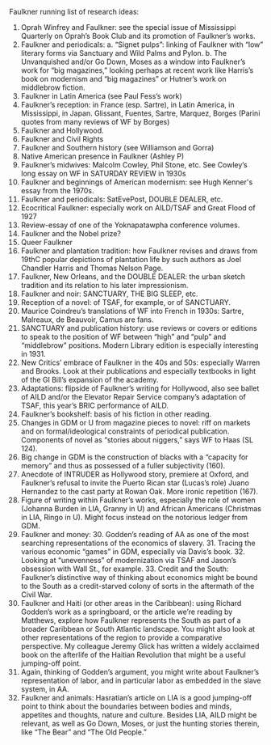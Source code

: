 Faulkner running list of research ideas:

1.	Oprah Winfrey and Faulkner: see the special issue of Mississippi Quarterly on Oprah’s Book Club and its promotion of Faulkner’s works.
2.	Faulkner and periodicals:
a.	“Signet pulps”: linking of Faulkner with “low” literary forms via Sanctuary and Wild Palms and Pylon.
b.	The Unvanquished and/or Go Down, Moses as a window into Faulkner’s work for “big magazines,” looking perhaps at recent work like Harris’s book on modernism and “big magazines” or Hutner’s work on middlebrow fiction.
3.	Faulkner in Latin America (see Paul Fess’s work)
4.	Faulkner’s reception: in France (esp. Sartre), in Latin America, in Mississippi, in Japan. Glissant, Fuentes, Sartre, Marquez, Borges (Parini quotes from many reviews of WF by Borges)
5.	Faulkner and Hollywood.
6.	Faulkner and Civil Rights
7.	Faulkner and Southern history (see Williamson and Gorra)
8.	Native American presence in Faulkner (Ashley P)
9.	Faulkner’s midwives: Malcolm Cowley, Phil Stone, etc. See Cowley’s long essay on WF in SATURDAY REVIEW in 1930s
10.	Faulkner and beginnings of American modernism: see Hugh Kenner's essay from the 1970s.
11.	Faulkner and periodicals: SatEvePost, DOUBLE DEALER, etc.
12.	Ecocritical Faulkner: especially work on AILD/TSAF and Great Flood of 1927
13.	Review-essay of one of the Yoknapatawpha conference volumes.
14.	Faulkner and the Nobel prize?
15.	Queer Faulkner
16.	Faulkner and plantation tradition: how Faulkner revises and draws from 19thC popular depictions of plantation life by such authors as Joel Chandler Harris and Thomas Nelson Page.
17.	Faulkner, New Orleans, and the DOUBLE DEALER: the urban sketch tradition and its relation to his later impressionism.
18.	Faulkner and noir: SANCTUARY, THE BIG SLEEP, etc.
19.	Reception of a novel: of TSAF, for example, or of SANCTUARY.
20.	Maurice Coindreu’s translations of WF into French in 1930s: Sartre, Malreaux, de Beauvoir, Camus are fans.
21.	SANCTUARY and publication history: use reviews or covers or editions to speak to the position of WF between “high” and “pulp” and “middlebrow” positions. Modern Library edition is especially interesting in 1931.
22.	New Critics’ embrace of Faulkner in the 40s and 50s: especially Warren and Brooks. Look at their publications and especially textbooks in light of the GI Bill’s expansion of the academy.
23.	Adaptations: flipside of Faulkner’s writing for Hollywood, also see ballet of AILD and/or the Elevator Repair Service company’s adaptation of TSAF, this year’s BRIC performance of AILD.
24.	Faulkner’s bookshelf: basis of his fiction in other reading.
25.	Changes in GDM or U from magazine pieces to novel: riff on markets and on formal/ideological constraints of periodical publication. Components of novel as “stories about niggers,” says WF to Haas (SL 124).
26.	Big change in GDM is the construction of blacks with a “capacity for memory” and thus as possessed of a fuller subjectivity (160).
27.	Anecdote of INTRUDER as Hollywood story, premiere at Oxford, and Faulkner’s refusal to invite the Puerto Rican star (Lucas’s role) Juano Hernandez to the cast party at Rowan Oak. More ironic repetition (167).
28.	Figure of writing within Faulkner’s works, especially the role of women (Johanna Burden in LIA, Granny in U) and African Americans (Christmas in LIA, Ringo in U). Might focus instead on the notorious ledger from GDM.
29.	Faulkner and money:
	30. Godden’s reading of AA as one of the most searching representations of the economics of slavery.
	31. Tracing the various economic “games” in GDM, especially via Davis’s book.
	32. Looking at “unevenness” of modernization via TSAF and Jason’s obsession with Wall St., for example.
	33. Credit and the South: Faulkner’s distinctive way of thinking about economics might be bound to the South as a credit-starved colony of sorts in the aftermath of the Civil War.
30.	Faulkner and Haiti (or other areas in the Caribbean): using Richard Godden’s work as a springboard, or the article we’re reading by Matthews, explore how Faulkner represents the South as part of a broader Caribbean or South Atlantic landscape. You might also look at other representations of the region to provide a comparative perspective. My colleague Jeremy Glick has written a widely acclaimed book on the afterlife of the Haitian Revolution that might be a useful jumping-off point.
31.	Again, thinking of Godden’s argument, you might write about Faulkner’s representation of labor, and in particular labor as embedded in the slave system, in AA.
32.	Faulkner and animals: Hasratian’s article on LIA is a good jumping-off point to think about the boundaries between bodies and minds, appetites and thoughts, nature and culture. Besides LIA, AILD might be relevant, as well as Go Down, Moses, or just the hunting stories therein, like “The Bear” and “The Old People.”
